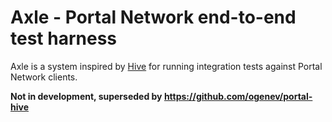 # Axle - Portal Network end-to-end test harness

Axle is a system inspired by [Hive](https://github.com/ethereum/hive) for running integration tests against Portal Network clients.

**Not in development, superseded by https://github.com/ogenev/portal-hive**
